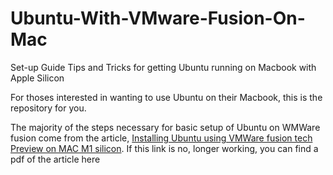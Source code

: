 # Ubuntu-With-VMware-Fusion-On-Mac
Set-up Guide Tips and Tricks for getting Ubuntu running on Macbook with Apple Silicon

For thoses interested in wanting to use Ubuntu on their Macbook, this is the repository for you.

The majority of the steps necessary for basic setup of Ubuntu on WMWare fusion come from the article, [Installing Ubuntu using VMWare fusion tech Preview on MAC M1 silicon](https://dev.to/daud99/installing-ubuntu-using-vmware-fusion-tech-preview-on-mac-m1-silicon-4b0e). If this link is no, longer working, you can find a pdf of the article here